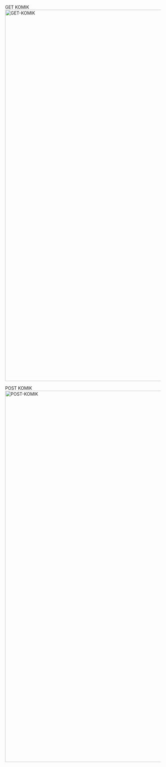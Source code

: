 GET KOMIK
<img width="1920" height="1200" alt="GET-KOMIK" src="https://github.com/user-attachments/assets/3db3a5f1-1901-4cd0-9ef2-a35aed42413e" />

POST KOMIK
<img width="1920" height="1200" alt="POST-KOMIK" src="https://github.com/user-attachments/assets/305bcbc2-a40d-4ac8-8c65-e95e0842ffd8" />

